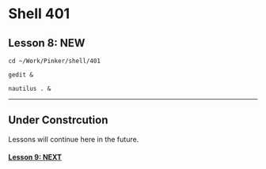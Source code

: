 # Shell 401
## Lesson 8: NEW

`cd ~/Work/Pinker/shell/401`

`gedit &`

`nautilus . &`
___

## Under Constrcution
Lessons will continue here in the future.

#### [Lesson 9: NEXT](https://github.com/inkVerb/pinker/blob/master/401-shell/Lesson-09.md)

